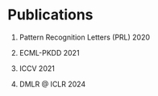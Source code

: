 # Publications

1. Pattern Recognition Letters (PRL) 2020

2. ECML-PKDD 2021

3. ICCV 2021

4. DMLR @ ICLR 2024
